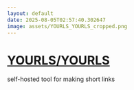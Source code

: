```yaml
---
layout: default
date: 2025-08-05T02:57:40.302647
image: assets/YOURLS_YOURLS_cropped.png
---
```


# [YOURLS/YOURLS](https://github.com/YOURLS/YOURLS)

self-hosted tool for making short links
